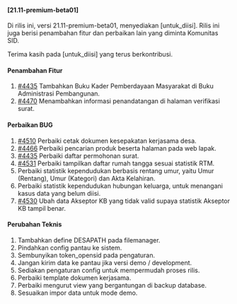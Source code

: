 #### [21.11-premium-beta01]

Di rilis ini, versi 21.11-premium-beta01, menyediakan [untuk_diisi]. Rilis ini juga berisi penambahan fitur dan perbaikan lain yang diminta Komunitas SID.

Terima kasih pada [untuk_diisi] yang terus berkontribusi.

#### Penambahan Fitur
1. [#4435](https://github.com/OpenSID/OpenSID/issues/4181) Tambahkan Buku Kader Pemberdayaan Masyarakat di Buku Administrasi Pembangunan.
2. [#4470](https://github.com/OpenSID/OpenSID/issues/4470) Menambahkan informasi penandatangan di halaman verifikasi surat.

#### Perbaikan BUG
1. [#4510](https://github.com/OpenSID/OpenSID/issues/4510) Perbaiki cetak dokumen kesepakatan kerjasama desa.
2. [#4466](https://github.com/OpenSID/OpenSID/issues/4466) Perbaiki pencarian produk beserta halaman pada web lapak.
3. [#4435](https://github.com/OpenSID/OpenSID/issues/4435) Perbaiki daftar permohonan surat.
4. [#4531](https://github.com/OpenSID/OpenSID/issues/4531) Perbaiki tampilkan daftar rumah tangga sesuai statistik RTM.
5. Perbaiki statistik kependudukan berbasis rentang umur, yaitu Umur (Rentang), Umur (Kategori) dan Akta Kelahiran.
6. Perbaiki statistik kependudukan hubungan keluarga, untuk menangani kasus data yang belum diisi.
7. [#4530](https://github.com/OpenSID/OpenSID/issues/4530) Ubah data Akseptor KB yang tidak valid supaya statistik Akseptor KB tampil benar.


#### Perubahan Teknis
1. Tambahkan define DESAPATH pada filemanager.
2. Pindahkan config pantau ke sistem.
3. Sembunyikan token_opensid pada pengaturan.
4. Jangan kirim data ke pantau jika versi demo / development.
5. Sediakan pengaturan config untuk mempermudah proses rilis.
6. Perbaiki template dokumen kerjasama.
7. Perbaiki mengurut view yang bergantungan di backup database.
8. Sesuaikan impor data untuk mode demo.
